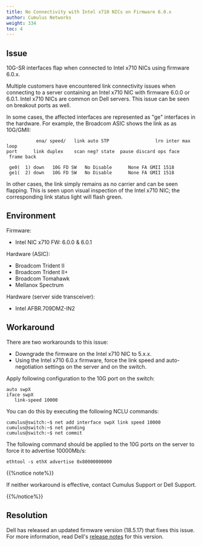 ```yaml
---
title: No Connectivity with Intel x710 NICs on Firmware 6.0.x
author: Cumulus Networks
weight: 334
toc: 4
---
```


## Issue

10G-SR interfaces flap when connected to Intel x710 NICs using firmware 6.0.x.

Multiple customers have encountered link connectivity issues when connecting to a server containing an Intel x710 NIC with firmware 6.0.0 or 6.0.1. Intel x710 NICs are common on Dell servers. This issue can be seen on breakout ports as well.

In some cases, the affected interfaces are represented as "ge" interfaces in the hardware. For example, the Broadcom ASIC shows the link as as 10G/GMII:

```
           ena/ speed/   link auto STP                 lrn inter max loop
port      link duplex    scan neg? state  pause discard ops face  frame back

 ge0(  1) down   10G FD SW   No Disable      None FA GMII 1518
 ge1(  2) down   10G FD SW   No Disable      None FA GMII 1518
```

In other cases, the link simply remains as no carrier and can be seen flapping. This is seen upon visual inspection of the Intel x710 NIC; the corresponding link status light will flash green.

## Environment

Firmware:

- Intel NIC x710 FW: 6.0.0 & 6.0.1

Hardware (ASIC):

- Broadcom Trident II
- Broadcom Trident II+
- Broadcom Tomahawk
- Mellanox Spectrum

Hardware (server side transceiver):

- Intel AFBR.709DMZ-IN2

## Workaround

There are two workarounds to this issue:

- Downgrade the firmware on the Intel x710 NIC to 5.x.x.
- Using the Intel x710 6.0.x firmware, force the link speed and auto-negotiation settings on the server and on the switch.  
      
Apply following configuration to the 10G port on the switch:

    auto swpX
    iface swpX
       link-speed 10000

You can do this by executing the following NCLU commands:

    cumulus@switch:~$ net add interface swpX link speed 10000
    cumulus@switch:~$ net pending
    cumulus@switch:~$ net commit

The following command should be applied to the 10G ports on the server to force it to advertise 10000Mb/s:

    ethtool -s ethX advertise 0x80000000000

{{%notice note%}}

If neither workaround is effective, contact Cumulus Support or Dell Support.

{{%/notice%}}

## Resolution

Dell has released an updated firmware version (18.5.17) that fixes this issue. For more information, read Dell's [release notes](https://www.dell.com/support/home/us/en/04/drivers/driversdetails?driverid=t6vn9) for this version.
